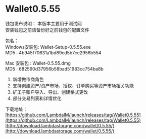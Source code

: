# Wallet0.5.55

钱包发布说明： 
本版本主要用于测试网  
安装钱包之前请备份好之前钱包的配置文件    

包名：  
Windows安装包: Wallet-Setup-0.5.55.exe  
MD5         : 4b945f70631a1bd89cd5b7ce2956b554  

Mac 安装包   : Wallet-0.5.55.dmg  
MD5         : 682590d37956b58bad51983cc754ba8b  

1. 新增做市商角色 
2. 支持创建资产/资产市场、授权、订单购买等资产市场相关功能  
3. 矿工子账户导入、导出、创建格式更改  
4. 部分交易列表和详情优化  

下载地址：  
[https://github.com/LambdaIM/launch/releases/tag/Wallet0.5.55](https://github.com/LambdaIM/launch/releases/tag/Wallet0.5.55)
[http://download.lambdastorage.com/wallet/0.5.55/](http://download.lambdastorage.com/wallet/0.5.55/)
